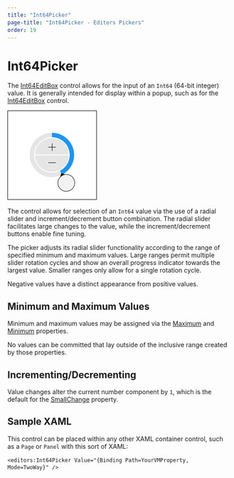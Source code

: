 ```yaml
---
title: "Int64Picker"
page-title: "Int64Picker - Editors Pickers"
order: 19
---
```

# Int64Picker

The [Int64EditBox](xref:ActiproSoftware.Windows.Controls.Editors.Int64EditBox) control allows for the input of an `Int64` (64-bit integer) value.  It is generally intended for display within a popup, such as for the [Int64EditBox](../editboxes/int64editbox.md) control.

![Screenshot](../images/int32picker.png)

The control allows for selection of an `Int64` value via the use of a radial slider and increment/decrement button combination.  The radial slider facilitates large changes to the value, while the increment/decrement buttons enable fine tuning.

The picker adjusts its radial slider functionality according to the range of specified minimum and maximum values.  Large ranges permit multiple slider rotation cycles and show an overall progress indicator towards the largest value.  Smaller ranges only allow for a single rotation cycle.

Negative values have a distinct appearance from positive values.

## Minimum and Maximum Values

Minimum and maximum values may be assigned via the [Maximum](xref:ActiproSoftware.Windows.Controls.Editors.Int64Picker.Maximum) and [Minimum](xref:ActiproSoftware.Windows.Controls.Editors.Int64Picker.Minimum) properties.

No values can be committed that lay outside of the inclusive range created by those properties.

## Incrementing/Decrementing

Value changes alter the current number component by `1`, which is the default for the [SmallChange](xref:ActiproSoftware.Windows.Controls.Editors.Int64Picker.SmallChange) property.

## Sample XAML

This control can be placed within any other XAML container control, such as a `Page` or `Panel` with this sort of XAML:

```xaml
<editors:Int64Picker Value="{Binding Path=YourVMProperty, Mode=TwoWay}" />
```
